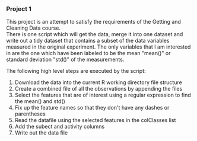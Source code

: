 ### Project 1

This project is an attempt to satisfy the requirements of the Getting and Cleaning Data course.  
There is one script which will get the data, merge it into one dataset and write out a tidy dataset
that contains a subset of the data variables measured in the original experiment.  The only variables
that I am interested in are the one which have been labeled to be the mean "mean()" or standard deviation
"std()" of the measurements.

The following high level steps are executed by the script:

1. Download the data into the current R working directory file structure
2. Create a combined file of all the observations by appending the files
3. Select the features that are of interest using a regular expression to find the mean() and std()
4. Fix up the feature names so that they don't have any dashes or parentheses
5. Read the datafile using the selected features in the colClasses list
6. Add the subect and activity columns
6. Write out the data file